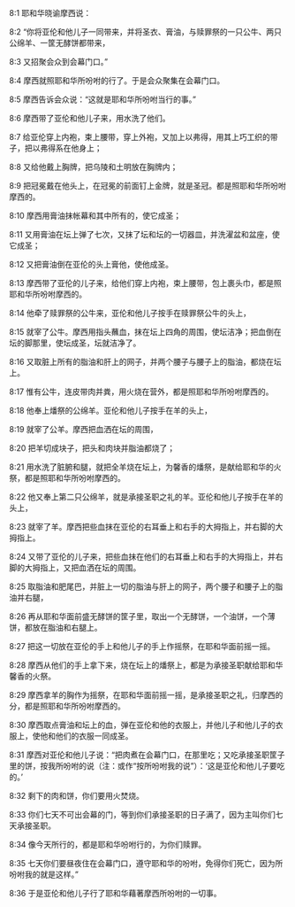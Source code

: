 <a id="1"></a>8:1  耶和华晓谕摩西说：  

<a id="2"></a>8:2  “你将亚伦和他儿子一同带来，并将圣衣、膏油，与赎罪祭的一只公牛、两只公绵羊、一筐无酵饼都带来，  

<a id="3"></a>8:3  又招聚会众到会幕门口。”  

<a id="4"></a>8:4  摩西就照耶和华所吩咐的行了。于是会众聚集在会幕门口。  

<a id="5"></a>8:5  摩西告诉会众说：“这就是耶和华所吩咐当行的事。”  

<a id="6"></a>8:6  摩西带了亚伦和他儿子来，用水洗了他们。  

<a id="7"></a>8:7  给亚伦穿上内袍，束上腰带，穿上外袍，又加上以弗得，用其上巧工织的带子，把以弗得系在他身上；  

<a id="8"></a>8:8  又给他戴上胸牌，把乌陵和土明放在胸牌内；  

<a id="9"></a>8:9  把冠冕戴在他头上，在冠冕的前面钉上金牌，就是圣冠。都是照耶和华所吩咐摩西的。  

<a id="10"></a>8:10  摩西用膏油抹帐幕和其中所有的，使它成圣；  

<a id="11"></a>8:11  又用膏油在坛上弹了七次，又抹了坛和坛的一切器皿，并洗濯盆和盆座，使它成圣；  

<a id="12"></a>8:12  又把膏油倒在亚伦的头上膏他，使他成圣。  

<a id="13"></a>8:13  摩西带了亚伦的儿子来，给他们穿上内袍，束上腰带，包上裹头巾，都是照耶和华所吩咐摩西的。  

<a id="14"></a>8:14  他牵了赎罪祭的公牛来，亚伦和他儿子按手在赎罪祭公牛的头上，  

<a id="15"></a>8:15  就宰了公牛。摩西用指头蘸血，抹在坛上四角的周围，使坛洁净；把血倒在坛的脚那里，使坛成圣，坛就洁净了。　  

<a id="16"></a>8:16  又取脏上所有的脂油和肝上的网子，并两个腰子与腰子上的脂油，都烧在坛上。  

<a id="17"></a>8:17  惟有公牛，连皮带肉并粪，用火烧在营外，都是照耶和华所吩咐摩西的。  

<a id="18"></a>8:18  他奉上燔祭的公绵羊。亚伦和他儿子按手在羊的头上，　  

<a id="19"></a>8:19  就宰了公羊。摩西把血洒在坛的周围，  

<a id="20"></a>8:20  把羊切成块子，把头和肉块并脂油都烧了；  

<a id="21"></a>8:21  用水洗了脏腑和腿，就把全羊烧在坛上，为馨香的燔祭，是献给耶和华的火祭，都是照耶和华所吩咐摩西的。  

<a id="22"></a>8:22  他又奉上第二只公绵羊，就是承接圣职之礼的羊。亚伦和他儿子按手在羊的头上，  

<a id="23"></a>8:23  就宰了羊。摩西把些血抹在亚伦的右耳垂上和右手的大拇指上，并右脚的大拇指上。  

<a id="24"></a>8:24  又带了亚伦的儿子来，把些血抹在他们的右耳垂上和右手的大拇指上，并右脚的大拇指上，又把血洒在坛的周围。  

<a id="25"></a>8:25  取脂油和肥尾巴，并脏上一切的脂油与肝上的网子，两个腰子和腰子上的脂油并右腿，  

<a id="26"></a>8:26  再从耶和华面前盛无酵饼的筐子里，取出一个无酵饼，一个油饼，一个薄饼，都放在脂油和右腿上。  

<a id="27"></a>8:27  把这一切放在亚伦的手上和他儿子的手上作摇祭，在耶和华面前摇一摇。  

<a id="28"></a>8:28  摩西从他们的手上拿下来，烧在坛上的燔祭上，都是为承接圣职献给耶和华馨香的火祭。  

<a id="29"></a>8:29  摩西拿羊的胸作为摇祭，在耶和华面前摇一摇，是承接圣职之礼，归摩西的分，都是照耶和华所吩咐摩西的。  

<a id="30"></a>8:30  摩西取点膏油和坛上的血，弹在亚伦和他的衣服上，并他儿子和他儿子的衣服上，使他和他们的衣服一同成圣。  

<a id="31"></a>8:31  摩西对亚伦和他儿子说：“把肉煮在会幕门口，在那里吃；又吃承接圣职筐子里的饼，按我所吩咐的说（注：或作“按所吩咐我的说”）：‘这是亚伦和他儿子要吃的。’  

<a id="32"></a>8:32  剩下的肉和饼，你们要用火焚烧。  

<a id="33"></a>8:33  你们七天不可出会幕的门，等到你们承接圣职的日子满了，因为主叫你们七天承接圣职。  

<a id="34"></a>8:34  像今天所行的，都是耶和华吩咐行的，为你们赎罪。  

<a id="35"></a>8:35  七天你们要昼夜住在会幕门口，遵守耶和华的吩咐，免得你们死亡，因为所吩咐我的就是这样。”  

<a id="36"></a>8:36  于是亚伦和他儿子行了耶和华藉著摩西所吩咐的一切事。  
